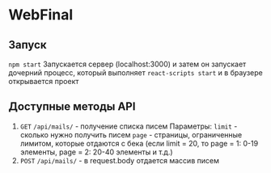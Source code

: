 # WebFinal

## Запуск

`npm start`
Запускается сервер (localhost:3000) и затем он запускает дочерний процесс, который выполняет `react-scripts start` и в браузере открывается проект

## Доступные методы API

1. `GET` `/api/mails/` - получение списка писем
    Параметры: 
    `limit` - сколько нужно получить писем
    `page` - страницы, ограниченные лимитом, которые отдаются с бека (если limit = 20, то page = 1: 0-19 элементы, page = 2: 20-40 элементы и т.д.)
2. `POST` `/api/mails/` - в request.body отдается массив писем
